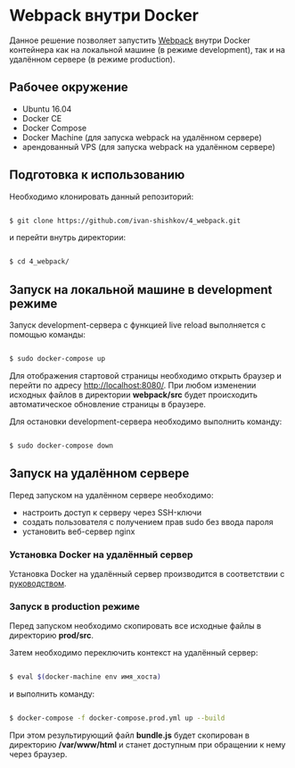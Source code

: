 # Webpack внутри Docker

Данное решение позволяет запустить [Webpack](https://webpack.js.org/) внутри Docker контейнера как на локальной машине (в режиме development), так и на удалённом сервере (в режиме production).

## Рабочее окружение

* Ubuntu 16.04
* Docker CE
* Docker Compose
* Docker Machine (для запуска webpack на удалённом сервере)
* арендованный VPS (для запуска webpack на удалённом сервере)

## Подготовка к использованию

Необходимо клонировать данный репозиторий: 

```bash

$ git clone https://github.com/ivan-shishkov/4_webpack.git

```

и перейти внутрь директории:

```bash

$ cd 4_webpack/

```

## Запуск на локальной машине в development режиме

Запуск development-сервера с функцией live reload выполняется с помощью команды:

```bash

$ sudo docker-compose up

```

Для отображения стартовой страницы необходимо открыть браузер и перейти по адресу [http://localhost:8080/](http://localhost:8080/). При любом изменении исходных файлов в директории **webpack/src** будет происходить автоматическое обновление страницы в браузере.

Для остановки development-сервера необходимо выполнить команду:

```bash

$ sudo docker-compose down

```

## Запуск на удалённом сервере

Перед запуском на удалённом сервере необходимо:

* настроить доступ к серверу через SSH-ключи
* создать пользователя с получением прав sudo без ввода пароля
* установить веб-сервер nginx

### Установка Docker на удалённый сервер

Установка Docker на удалённый сервер производится в соответствии с [руководством](https://community.vscale.io/hc/ru/community/posts/115002400569-%D0%9A%D0%B0%D0%BA-%D1%81%D0%BE%D0%B7%D0%B4%D0%B0%D1%82%D1%8C-%D0%BA%D0%BE%D0%BD%D1%82%D0%B5%D0%B9%D0%BD%D0%B5%D1%80-%D0%BD%D0%B0-%D1%83%D0%B4%D0%B0%D0%BB%D1%91%D0%BD%D0%BD%D0%BE%D0%BC-%D1%85%D0%BE%D1%81%D1%82%D0%B5-%D1%81-%D0%BF%D0%BE%D0%BC%D0%BE%D1%89%D1%8C%D1%8E-Docker-Machine).

### Запуск в production режиме

Перед запуском необходимо скопировать все исходные файлы в директорию **prod/src**.

Затем необходимо переключить контекст на удалённый сервер:

```bash

$ eval $(docker-machine env имя_хоста)

```

и выполнить команду:

```bash

$ docker-compose -f docker-compose.prod.yml up --build

```

При этом результирующий файл **bundle.js** будет скопирован в директорию **/var/www/html** и станет доступным при обращении к нему через браузер.
